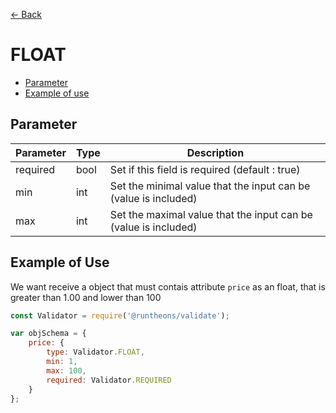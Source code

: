 [<- Back](https://github.com/Runtheons/runtheons-validate#type)

# FLOAT

- [Parameter](https://github.com/Runtheons/runtheons-validate/blob/master/doc/float.md#parameter)
- [Example of use](https://github.com/Runtheons/runtheons-validate/blob/master/doc/float.md#example-of-use)

## Parameter

| Parameter | Type | Description                                                     |
| --------- | ---- | --------------------------------------------------------------- |
| required  | bool | Set if this field is required (default : true)                  |
| min       | int  | Set the minimal value that the input can be (value is included) |
| max       | int  | Set the maximal value that the input can be (value is included) |

## Example of Use

We want receive a object that must contais attribute `price` as an float, that is greater than 1.00 and lower than 100

```javascript
const Validator = require('@runtheons/validate');

var objSchema = {
	price: {
		type: Validator.FLOAT,
		min: 1,
		max: 100,
		required: Validator.REQUIRED
	}
};
```
